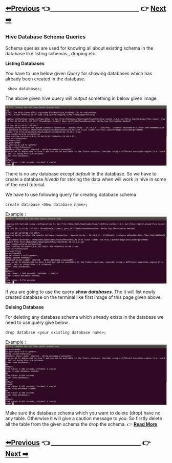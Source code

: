 ## [:arrow_left:Previous]() :point_left:____________________________ :point_right:        [Next :arrow_right:](https://github.com/maniram-yadav/Hive/tree/master/DDLQueries)

   ### Hive Database Schema Queries
   
   Schema queries are used for knowing all about existing schema in the database like listing schemas , droping etc.
   
   
   **Listing Databases**
   
You have to use below given *Query* for showing databases which has already been created in the database.

```
 show databases;
```
The above given hive query will output something in below given image

![show databases](https://github.com/maniram-yadav/Hive/blob/master/images/showdb.png)

There is no any database except *default* in the database. So we have to create a database *hivedb* for storing the data when will work in hive in some of the next tutorial.

We have to use following query for creating database schema

```
create database <New database name>;
```

Example :
![create database hivedata](https://github.com/maniram-yadav/Hive/blob/master/images/createdb.png)

If you are going to use the query **_show databases_**. The it will list newly created database on the terminal like first image of this page given above.

**Deleing Database**

For deleting any database schema which already exists in the database we need to use query give below .
```
drop database <your existing database name>;
```
Example :
![drop database database name](https://github.com/maniram-yadav/Hive/blob/master/images/sdropdb.png)

Make sure the database schema which you want to delete (drop) have no any table. Otherwise it will give a caution message to you. So firstly delete all the table from the given schema the drop the schema.  :point_right:   **[Read More](https://github.com/maniram-yadav/Hive/tree/master/DDLQueries)**

## [:arrow_left:Previous]() :point_left: ____________________________ :point_right:        [Next :arrow_right:](https://github.com/maniram-yadav/Hive/tree/master/DDLQueries)
